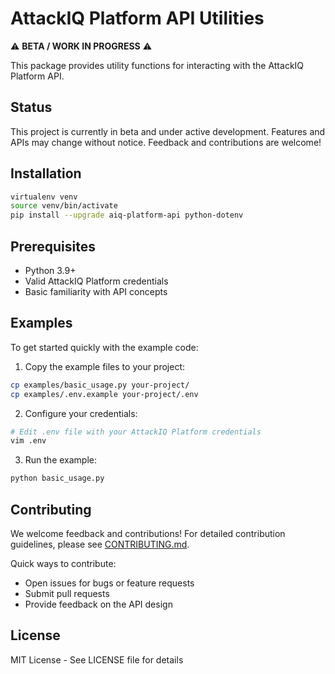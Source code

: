 # AttackIQ Platform API Utilities

⚠️ **BETA / WORK IN PROGRESS** ⚠️

This package provides utility functions for interacting with the AttackIQ Platform API.

## Status

This project is currently in beta and under active development. Features and APIs may change without notice. Feedback and contributions are welcome!

## Installation

```bash
virtualenv venv
source venv/bin/activate
pip install --upgrade aiq-platform-api python-dotenv
```

## Prerequisites
- Python 3.9+
- Valid AttackIQ Platform credentials
- Basic familiarity with API concepts

## Examples

To get started quickly with the example code:

1. Copy the example files to your project:
```bash
cp examples/basic_usage.py your-project/
cp examples/.env.example your-project/.env
```

2. Configure your credentials:
```bash
# Edit .env file with your AttackIQ Platform credentials
vim .env
```

3. Run the example:
```bash
python basic_usage.py
```

## Contributing

We welcome feedback and contributions! For detailed contribution guidelines, please see [CONTRIBUTING.md](CONTRIBUTING.md).

Quick ways to contribute:
- Open issues for bugs or feature requests
- Submit pull requests
- Provide feedback on the API design

## License

MIT License - See LICENSE file for details